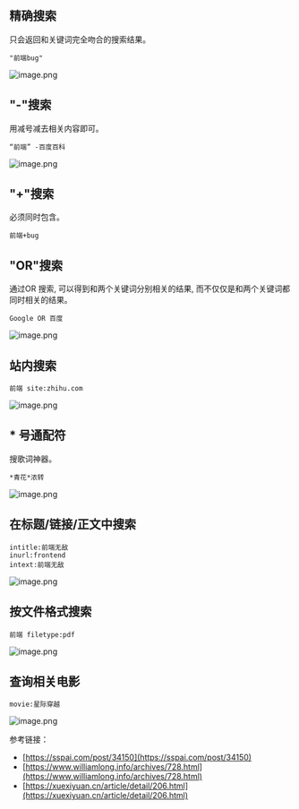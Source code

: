 ## 精确搜索
只会返回和关键词完全吻合的搜索结果。
```
"前端bug"
```
![image.png](https://cdn.nlark.com/yuque/0/2020/png/149700/1588864173839-c947d1e0-0c4e-4149-babb-1ca81518a52c.png#align=left&display=inline&height=469&margin=%5Bobject%20Object%5D&name=image.png&originHeight=625&originWidth=872&size=70648&status=done&style=shadow&width=654)


## "-"搜索
用减号减去相关内容即可。
```
“前端” -百度百科
```
![image.png](https://cdn.nlark.com/yuque/0/2020/png/149700/1588864356305-58595549-224e-4d93-a539-e879a853da06.png#align=left&display=inline&height=458&margin=%5Bobject%20Object%5D&name=image.png&originHeight=610&originWidth=725&size=68908&status=done&style=shadow&width=544)


## "+"搜索
必须同时包含。
```
前端+bug 
```
## 
## "OR"搜索
通过OR 搜索, 可以得到和两个关键词分别相关的结果, 而不仅仅是和两个关键词都同时相关的结果。
```
Google OR 百度
```
![image.png](https://cdn.nlark.com/yuque/0/2020/png/149700/1588864531181-d7038317-b046-487a-9a88-343f06ce2770.png#align=left&display=inline&height=417&margin=%5Bobject%20Object%5D&name=image.png&originHeight=556&originWidth=713&size=50133&status=done&style=shadow&width=535)




## 站内搜索
```
前端 site:zhihu.com
```
![image.png](https://cdn.nlark.com/yuque/0/2020/png/149700/1588864679341-bfc5d308-6fc4-40c9-9596-e8a29989d19f.png#align=left&display=inline&height=410&margin=%5Bobject%20Object%5D&name=image.png&originHeight=546&originWidth=728&size=50118&status=done&style=shadow&width=546)




## * 号通配符
搜歌词神器。
```
*青花*浓转
```
![image.png](https://cdn.nlark.com/yuque/0/2020/png/149700/1588866301571-86d16812-3d56-410c-a451-68f5b60eb9fd.png#align=left&display=inline&height=451&margin=%5Bobject%20Object%5D&name=image.png&originHeight=601&originWidth=723&size=168337&status=done&style=shadow&width=542)


## 在标题/链接/正文中搜索
```
intitle:前端无敌
inurl:frontend
intext:前端无敌
```
![image.png](https://cdn.nlark.com/yuque/0/2020/png/149700/1588865014397-140e41e6-41d5-4073-a3fe-26d67b3465a8.png#align=left&display=inline&height=427&margin=%5Bobject%20Object%5D&name=image.png&originHeight=569&originWidth=708&size=58796&status=done&style=shadow&width=531)


## 按文件格式搜索
```
前端 filetype:pdf
```
![image.png](https://cdn.nlark.com/yuque/0/2020/png/149700/1588865605788-20c7b147-fea1-4d06-8ec9-65f4b6078c37.png#align=left&display=inline&height=457&margin=%5Bobject%20Object%5D&name=image.png&originHeight=609&originWidth=707&size=62079&status=done&style=shadow&width=530)


## 查询相关电影
```
movie:星际穿越
```
![image.png](https://cdn.nlark.com/yuque/0/2020/png/149700/1588865743104-323fde2e-21d8-41d4-a3dd-2eb7535f8ae7.png#align=left&display=inline&height=341&margin=%5Bobject%20Object%5D&name=image.png&originHeight=625&originWidth=1366&size=157309&status=done&style=shadow&width=746)


参考链接：

- [https://sspai.com/post/34150](https://sspai.com/post/34150)
- [https://www.williamlong.info/archives/728.html](https://www.williamlong.info/archives/728.html)
- [https://xuexiyuan.cn/article/detail/206.html](https://xuexiyuan.cn/article/detail/206.html)




